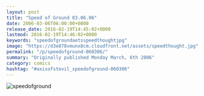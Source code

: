 ```yaml
---
layout: post
title: "Speed of Ground 03.06.06"
date: 2006-03-06T06:00:00+0000
release_date: 2016-02-19T14:45:02+0000
lastmod: 2016-02-19T14:46:02+0000
keywords: "speedofgroundaetsspeedthoughtjpg"
image: "https://d3e878vmunx8cm.cloudfront.net/assets/speedthought.jpg"
permalink: "/p/speedofground-060306/"
summary: "Originally published Monday March, 6th 2006"
category: comics
hashtag: "#axisofstevil_speedofground-060306"
---
```


![speedofground](https://d3e878vmunx8cm.cloudfront.net/assets/speedthought.jpg)
